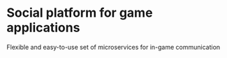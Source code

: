 # Social platform for game applications
Flexible and easy-to-use set of microservices for in-game communication
